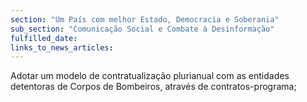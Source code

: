 ```yaml
---
section: "Um País com melhor Estado, Democracia e Soberania"
sub_section: "Comunicação Social e Combate à Desinformação"
fulfilled_date:
links_to_news_articles:
---
```


Adotar um modelo de contratualização plurianual com as entidades detentoras de Corpos de Bombeiros, através de contratos-programa;